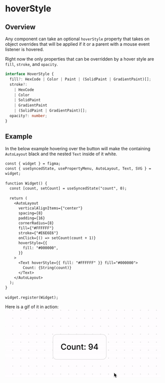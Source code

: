 # hoverStyle

## Overview

Any component can take an optional `hoverStyle` property that takes on object overrides that will be applied if it or a parent with a mouse event listener is hovered.

Right now the only properties that can be overridden by a hover style are `fill`, `stroke`, and `opacity`.

```ts
interface HoverStyle {
  fill?: HexCode | Color | Paint | (SolidPaint | GradientPaint)[];
  stroke?:
    | HexCode
    | Color
    | SolidPaint
    | GradientPaint
    | (SolidPaint | GradientPaint)[];
  opacity?: number;
}
```

## Example

In the below example hovering over the button will make the containing `AutoLayout` black and the nested `Text` inside of it white.

```tsx
const { widget } = figma;
const { useSyncedState, usePropertyMenu, AutoLayout, Text, SVG } = widget;

function Widget() {
  const [count, setCount] = useSyncedState("count", 0);

  return (
    <AutoLayout
      verticalAlignItems={"center"}
      spacing={8}
      padding={16}
      cornerRadius={8}
      fill={"#FFFFFF"}
      stroke={"#E6E6E6"}
      onClick={() => setCount(count + 1)}
      hoverStyle={{
        fill: "#000000",
      }}
    >
      <Text hoverStyle={{ fill: "#FFFFFF" }} fill="#000000">
        Count: {String(count)}
      </Text>
    </AutoLayout>
  );
}

widget.register(Widget);
```

Here is a gif of it in action:
![Hover button example](hover-button.gif)
